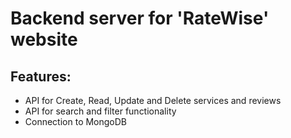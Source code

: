# Backend server for 'RateWise' website
## Features:
- API for Create, Read, Update and Delete services and reviews
- API for search and filter functionality
- Connection to MongoDB